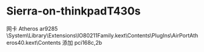 # Sierra-on-thinkpadT430s

网卡 Atheros ar9285
\System\Library\Extensions\IO80211Family.kext\Contents\PlugIns\AirPortAtheros40.kext\Contents 
添加				<string>pci168c,2b</string>
